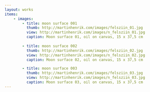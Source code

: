 ```yaml
---
layout: works
items:
    - images:
        - title: moon surface 001
          thumb: http://martinhenrik.com/images/felsziin_01.jpg
          view: http://martinhenrik.com/images/n_felsziin_01.jpg
          caption: Moon surface 01, oil on canvas, 15 x 37,5 cm
          
        - title: moon surface 002
          thumb: http://martinhenrik.com/images/felsziin_02.jpg
          view: http://martinhenrik.com/images/n_felsziin_02.jpg
          caption: Moon surface 02, oil on canvas, 15 x 37,5 cm

        - title: moon surface 003
          thumb: http://martinhenrik.com/images/felsziin_03.jpg
          view: http://martinhenrik.com/images/n_felsziin_03.jpg
          caption: Moon surface 03, oil on canvas, 15 x 37,5 cm
---
```

